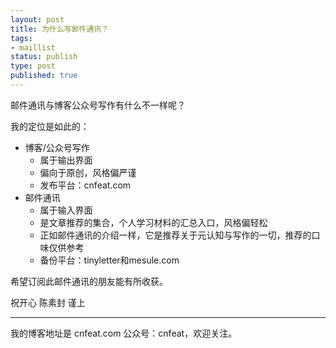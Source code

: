 ```yaml
--- 
layout: post
title: 为什么写邮件通讯？
tags: 
- maillist
status: publish
type: post
published: true
---
```


邮件通讯与博客公众号写作有什么不一样呢？

我的定位是如此的：

- 博客/公众号写作
	+ 属于输出界面
	+ 偏向于原创，风格偏严谨
	+ 发布平台：cnfeat.com
- 邮件通讯
	+ 属于输入界面
	+ 是文章推荐的集合，个人学习材料的汇总入口，风格偏轻松
	+ 正如邮件通讯的介绍一样，它是推荐关于元认知与写作的一切，推荐的口味仅供参考
	+ 备份平台：tinyletter和mesule.com

希望订阅此邮件通讯的朋友能有所收获。


祝开心
陈素封 谨上


----

我的博客地址是 cnfeat.com 公众号：cnfeat，欢迎关注。
